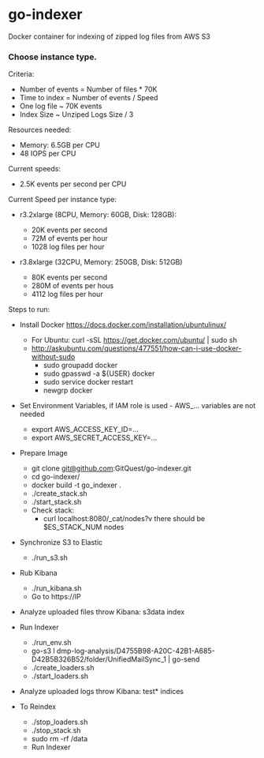 # go-indexer
Docker container for indexing of zipped log files from AWS S3

### Choose instance type. 

Criteria:

* Number of events = Number of files * 70K
* Time to index = Number of events / Speed
* One log file ~ 70K events
* Index Size ~ Unziped Logs Size / 3

Resources needed:
- Memory: 6.5GB per CPU 
- 48 IOPS per CPU

Current speeds:

- 2.5K events per second per CPU

Current Speed per instance type:

- r3.2xlarge (8CPU, Memory: 60GB, Disk: 128GB): 
    - 20K events per second
    - 72M of events per hour
    - 1028 log files per hour

- r3.8xlarge (32CPU, Memory: 250GB, Disk: 512GB)
    - 80K events per second
    - 280M of events per hous
    - 4112 log files per hour

Steps to run:

- Install Docker https://docs.docker.com/installation/ubuntulinux/

    - For Ubuntu: curl -sSL https://get.docker.com/ubuntu/ | sudo sh 
    - http://askubuntu.com/questions/477551/how-can-i-use-docker-without-sudo
      - sudo groupadd docker
      - sudo gpasswd -a ${USER} docker
      - sudo service docker restart
      - newgrp docker

- Set Environment Variables, if IAM role is used - AWS_... variables are not needed

    - export AWS_ACCESS_KEY_ID=...
    - export AWS_SECRET_ACCESS_KEY=...
    
- Prepare Image

    - git clone git@github.com:GitQuest/go-indexer.git
    - cd go-indexer/
    - docker build -t go_indexer .
    - ./create_stack.sh 
    - ./start_stack.sh
    - Check stack:
      - curl localhost:8080/_cat/nodes?v there should be $ES_STACK_NUM nodes
    
- Synchronize S3 to Elastic
    
    - ./run_s3.sh
     
- Rub Kibana 

    - ./run_kibana.sh
    - Go to https://IP

- Analyze uploaded files throw Kibana: s3data index

- Run Indexer
    
    - ./run_env.sh
    - go-s3 l dmp-log-analysis/D4755B98-A20C-42B1-A685-D42B5B326B52/folder/UnifiedMailSync_1 | go-send
    - ./create_loaders.sh 
    - ./start_loaders.sh

- Analyze uploaded logs throw Kibana: test* indices

- To Reindex

    - ./stop_loaders.sh
    - ./stop_stack.sh
    - sudo rm -rf /data
    - Run Indexer
